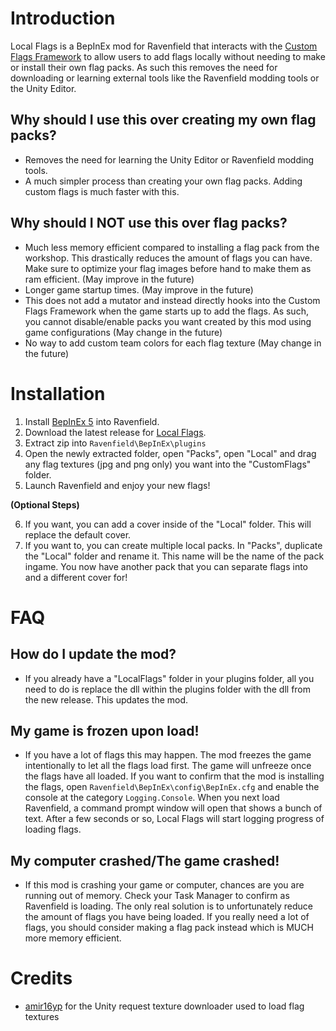 # Introduction
Local Flags is a BepInEx mod for Ravenfield that interacts with the [Custom Flags Framework](https://steamcommunity.com/sharedfiles/filedetails/?id=3385310995) to allow users to add flags locally without needing to make or install their own flag packs. As such this removes the need for downloading or learning external tools like the Ravenfield modding tools or the Unity Editor.

## Why should I use this over creating my own flag packs?
- Removes the need for learning the Unity Editor or Ravenfield modding tools.
- A much simpler process than creating your own flag packs. Adding custom flags is much faster with this.

## Why should I NOT use this over flag packs?
- Much less memory efficient compared to installing a flag pack from the workshop. This drastically reduces the amount of flags you can have. Make sure to optimize your flag images before hand to make them as ram efficient. (May improve in the future)
- Longer game startup times. (May improve in the future)
- This does not add a mutator and instead directly hooks into the Custom Flags Framework when the game starts up to add the flags. As such, you cannot disable/enable packs you want created by this mod using game configurations (May change in the future)
- No way to add custom team colors for each flag texture (May change in the future)

# Installation

1. Install [BepInEx 5](https://github.com/BepInEx/BepInEx) into Ravenfield.
2. Download the latest release for [Local Flags](https://github.com/MianReplicate/Local-Flags/releases).
3. Extract zip into ```Ravenfield\BepInEx\plugins```
4. Open the newly extracted folder, open "Packs", open "Local" and drag any flag textures (jpg and png only) you want into the "CustomFlags" folder.
5. Launch Ravenfield and enjoy your new flags!

**(Optional Steps)**

6. If you want, you can add a cover inside of the "Local" folder. This will replace the default cover.
7. If you want to, you can create multiple local packs. In "Packs", duplicate the "Local" folder and rename it. This name will be the name of the pack ingame. You now have another pack that you can separate flags into and a different cover for!

# FAQ

## How do I update the mod?
- If you already have a "LocalFlags" folder in your plugins folder, all you need to do is replace the dll within the plugins folder with the dll from the new release. This updates the mod.

## My game is frozen upon load!
- If you have a lot of flags this may happen. The mod freezes the game intentionally to let all the flags load first. The game will unfreeze once the flags have all loaded. If you want to confirm that the mod is installing the flags, open ```Ravenfield\BepInEx\config\BepInEx.cfg``` and enable the console at the category ```Logging.Console```. When you next load Ravenfield, a command prompt window will open that shows a bunch of text. After a few seconds or so, Local Flags will start logging progress of loading flags.

## My computer crashed/The game crashed!
- If this mod is crashing your game or computer, chances are you are running out of memory. Check your Task Manager to confirm as Ravenfield is loading. The only real solution is to unfortunately reduce the amount of flags you have being loaded. If you really need a lot of flags, you should consider making a flag pack instead which is MUCH more memory efficient.

# Credits
- [amir16yp](https://github.com/amir16yp) for the Unity request texture downloader used to load flag textures
